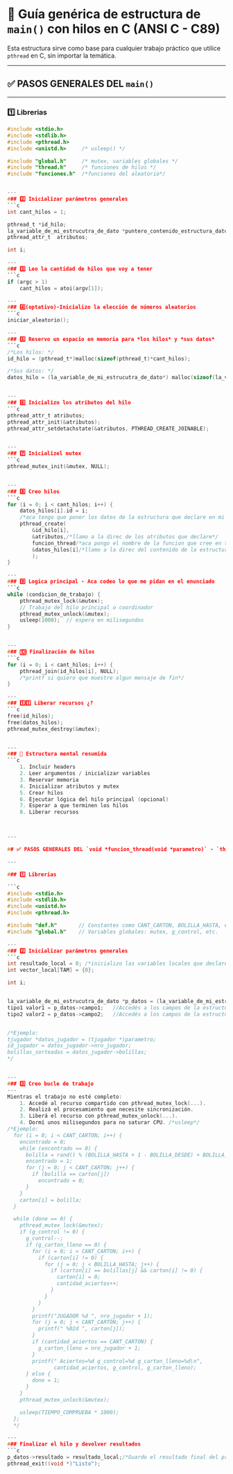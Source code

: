 # 🧵 Guía genérica de estructura de `main()` con hilos en C (ANSI C - C89)

Esta estructura sirve como base para cualquier trabajo práctico que utilice `pthread` en C, sin importar la temática.

---

## ✅ PASOS GENERALES DEL `main()`

---

### 1️⃣ Librerias

```c
#include <stdio.h>
#include <stdlib.h>
#include <pthread.h>
#include <unistd.h>     /* usleep() */

#include "global.h"     /* mutex, variables globales */
#include "thread.h"     /* funciones de hilos */
#include "funciones.h"  /*funciones del aleatorio*/


---
### 2️⃣ Inicializar parámetros generales
```c
int cant_hilos = 1;

pthread_t *id_hilo;
la_variable_de_mi_estrucutra_de_dato *puntero_contenido_estructura_dato     /*Ejemplo: tipo_jugador *datos_thread;*/
pthread_attr_t 	atributos;

int i;

---
### 3️⃣ Leo la cantidad de hilos que voy a tener
```c
if (argc > 1)
    cant_hilos = atoi(argv[1]);

---
### 4️⃣️(optativo)-Inicializo la elección de números aleatorios 
```c
iniciar_aleatorio();

---
### 5️⃣ Reservo un espacio en memoria para *los hilos* y *sus datos*
```c
/*Los hilos: */
id_hilo = (pthread_t*)malloc(sizeof(pthread_t)*cant_hilos);

/*Sus datos: */
datos_hilo = (la_variable_de_mi_estrucutra_de_dato*) malloc(sizeof(la_variable_de_mi_estrucutra_de_dato)*cant_hilos);


---
### 6️⃣ Inicializo los atributos del hilo
```c
pthread_attr_t atributos;
pthread_attr_init(&atributos);
pthread_attr_setdetachstate(&atributos, PTHREAD_CREATE_JOINABLE);


---
### 7️⃣ Inicializel mutex
```c
pthread_mutex_init(&mutex, NULL);


---
### 8️⃣ ️Creo hilos
```c
for (i = 0; i < cant_hilos; i++) {
    datos_hilos[i].id = i;
    /*aca tengo que poner los datos de la estructura que declare en mi def.h y asignales un valor*/
    pthread_create(
        &id_hilo[i],
        &atributos,/*llamo a la direc de los atributos que declare*/ 
        funcion_thread/*aca pongo el nombre de la funcion que cree en threads.h*/, 
        &datos_hilos[i]/*llamo a la direc del contenido de la estructura de datos para que loopee*/
        );
}

---
### 9️⃣ Logica principal - Aca codeo lo que me pidan en el enunciado
```c
while (condicion_de_trabajo) {
    pthread_mutex_lock(&mutex);
    // Trabajo del hilo principal o coordinador
    pthread_mutex_unlock(&mutex);
    usleep(1000);  // espera en milisegundos
}


---
### 🔟 Finalización de hilos
```c
for (i = 0; i < cant_hilos; i++) {
    pthread_join(id_hilos[i], NULL);
    /*printf si quiero que muestre algun mensaje de fin*/
}

---
### 1️⃣1️⃣ Liberar recursos ¿?
```c
free(id_hilos);
free(datos_hilos);
pthread_mutex_destroy(&mutex);


---
### 🧠 Estructura mental resumida
```c
    1. Incluir headers
    2. Leer argumentos / inicializar variables
    3. Reservar memoria
    4. Inicializar atributos y mutex
    5. Crear hilos
    6. Ejecutar lógica del hilo principal (opcional)
    7. Esperar a que terminen los hilos
    8. Liberar recursos



---

## ✅ PASOS GENERALES DEL `void *funcion_thread(void *parametro)` - `thread.c`

---

### 1️⃣ Librerias

```c
#include <stdio.h>
#include <stdlib.h>
#include <unistd.h>
#include <pthread.h>

#include "def.h"       // Constantes como CANT_CARTON, BOLILLA_HASTA, etc.
#include "global.h"    // Variables globales: mutex, g_control, etc.

---
### 2️⃣ Inicializar parámetros generales
```c
int resultado_local = 0; /*inicializo las variables locales que declaré en mi global*/
int vector_local[TAM] = {0};

int i; 


la_variable_de_mi_estrucutra_de_dato *p_datos = (la_variable_de_mi_estrucutra_de_dato *)parametro; /*Castear el parámetro recibido*/
tipo1 valor1 = p_datos->campo1;   //Accedés a los campos de la estructura
tipo2 valor2 = p_datos->campo2;   //Accedés a los campos de la estructura


/*Ejemplo:
tjugador *datos_jugador = (tjugador *)parametro;
id_jugador = datos_jugador->nro_jugador;
bolillas_sorteadas = datos_jugador->bolillas;
*/


---
### 3️⃣ Creo bucle de trabajo 
---
Mientras el trabajo no esté completo:
    1. Accedé al recurso compartido con pthread_mutex_lock(...).
    2. Realizá el procesamiento que necesite sincronización.
    3. Liberá el recurso con pthread_mutex_unlock(...).
    4. Dormí unos milisegundos para no saturar CPU. /*usleep*/
/*Ejemplo:
  for (i = 0; i < CANT_CARTON; i++) {
    encontrado = 0;
    while (encontrado == 0) {
      bolilla = rand() % (BOLILLA_HASTA + 1 - BOLILLA_DESDE) + BOLILLA_DESDE;
      encontrado = 1;
      for (j = 0; j < CANT_CARTON; j++) {
        if (bolilla == carton[j])
          encontrado = 0;
      }
    }
    carton[i] = bolilla;
  }

  while (done == 0) {
    pthread_mutex_lock(&mutex);
    if (g_control != 0) {
      g_control--;
      if (g_carton_lleno == 0) {
        for (i = 0; i < CANT_CARTON; i++) {
          if (carton[i] != 0) {
            for (j = 0; j < BOLILLA_HASTA; j++) {
              if (carton[i] == bolillas[j] && carton[i] != 0) {
                carton[i] = 0;
                cantidad_aciertos++;
              }
            }
          }
        }
        printf("JUGADOR %d ", nro_jugador + 1);
        for (j = 0; j < CANT_CARTON; j++) {
          printf(" %02d ", carton[j]);
        }
        if (cantidad_aciertos == CANT_CARTON) {
          g_carton_lleno = nro_jugador + 1;
        }
        printf(" Aciertos=%d g_control=%d g_carton_lleno=%d\n",
               cantidad_aciertos, g_control, g_carton_lleno);
      } else {
        done = 1;
      }
    }
    pthread_mutex_unlock(&mutex);

    usleep(TIEMPO_COMPRUEBA * 1000);
  };
  */

---
### Finalizar el hilo y devolver resultados
```c
p_datos->resultado = resultado_local;/*Guardo el resultado final del procedimienot que tenia que hacer el hilo*/
pthread_exit((void *)"Listo");

